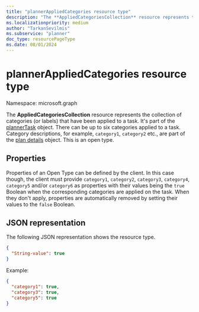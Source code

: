 ```yaml
---
title: "plannerAppliedCategories resource type"
description: "The **AppliedCategoriesCollection** resource represents the collection of categories (or labels) that have been applied to a task. It's part of the plannerTask object."
ms.localizationpriority: medium
author: "TarkanSevilmis"
ms.subservice: "planner"
doc_type: resourcePageType
ms.date: 08/01/2024
---
```


# plannerAppliedCategories resource type

Namespace: microsoft.graph


The **AppliedCategoriesCollection** resource represents the collection of categories (or labels) that have been applied to a task. It's part of the [plannerTask](plannertask.md) object.
There can be up to six categories applied to a task. Category descriptions, for example, `category1`, `category2` etc., are part of the [plan details](plannerplandetails.md) object. This is an open type.

## Properties
Properties of an Open Type can be defined by the client. In this case though, the client must provide `category1`, `category2`, `category3`, `category4`, `category5` and/or `category6` as properties with their values being the `true` Boolean when the corresponding categories are applied on the task. When they don't apply, properties are automatically removed by setting their values to the `false` Boolean. 

## JSON representation

The following JSON representation shows the resource type.

<!-- {
  "blockType": "resource",
  "openType": true,
  "optionalProperties": [ "String-value" ],
  "@odata.type": "microsoft.graph.plannerAppliedCategories"
}-->

```json
{
  "String-value": true
}
```

Example: 

```json
{
  "category1": true,
  "category3": true,
  "category5": true
}
```

<!-- uuid: 8fcb5dbc-d5aa-4681-8e31-b001d5168d79
2015-10-25 14:57:30 UTC -->
<!-- {
  "type": "#page.annotation",
  "description": "plannerAppliedCategories resource",
  "keywords": "",
  "section": "documentation",
  "tocPath": ""
}-->


